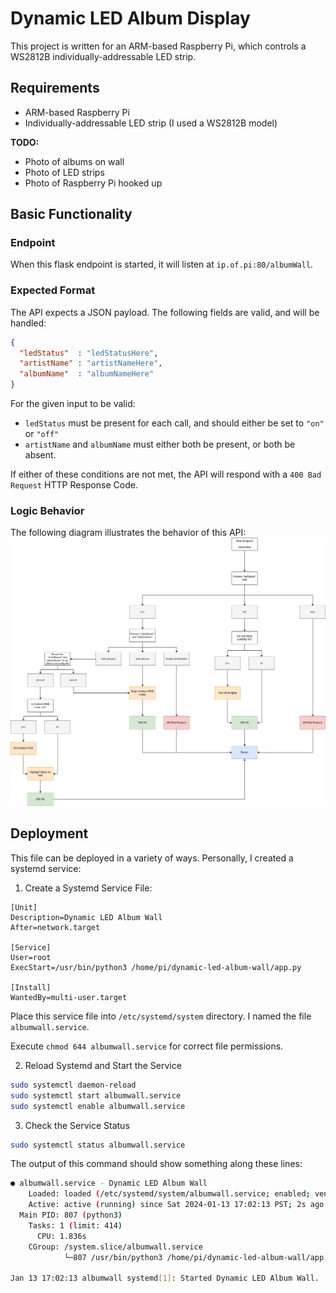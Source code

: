 # Dynamic LED Album Display

This project is written for an ARM-based Raspberry Pi, which controls a WS2812B individually-addressable LED strip.

## Requirements
- ARM-based Raspberry Pi
- Individually-addressable LED strip (I used a WS2812B model)

**TODO:**
- Photo of albums on wall
- Photo of LED strips
- Photo of Raspberry Pi hooked up


## Basic Functionality
### Endpoint
When this flask endpoint is started, it will listen at `ip.of.pi:80/albumWall`.

### Expected Format
The API expects a JSON payload. The following fields are valid, and will be handled:
```json
{
  "ledStatus"  : "ledStatusHere",
  "artistName" : "artistNameHere",
  "albumName"  : "albumNameHere"
}
```

For the given input to be valid:
- `ledStatus` must be present for each call, and should either be set to `"on"` or `"off"`
- `artistName` and `albumName` must either both be present, or both be absent.

If either of these conditions are not met, the API will respond with a `400 Bad Request` HTTP Response Code.

### Logic Behavior
The following diagram illustrates the behavior of this API:
![Logic Flowchart](./DynamicAlbumWall.png)


## Deployment
This file can be deployed in a variety of ways. Personally, I created a systemd service:

1. Create a Systemd Service File:
```service
[Unit]
Description=Dynamic LED Album Wall
After=network.target

[Service]
User=root
ExecStart=/usr/bin/python3 /home/pi/dynamic-led-album-wall/app.py

[Install]
WantedBy=multi-user.target
```

Place this service file into `/etc/systemd/system` directory. I named the file `albumwall.service`.

Execute `chmod 644 albumwall.service` for correct file permissions.

2. Reload Systemd and Start the Service
```bash
sudo systemctl daemon-reload
sudo systemctl start albumwall.service
sudo systemctl enable albumwall.service
```

3. Check the Service Status
```bash
sudo systemctl status albumwall.service
```

The output of this command should show something along these lines:
```bash
● albumwall.service - Dynamic LED Album Wall
    Loaded: loaded (/etc/systemd/system/albumwall.service; enabled; vendor preset: enabled)
    Active: active (running) since Sat 2024-01-13 17:02:13 PST; 2s ago
  Main PID: 807 (python3)
    Tasks: 1 (limit: 414)
      CPU: 1.836s
    CGroup: /system.slice/albumwall.service
            └─807 /usr/bin/python3 /home/pi/dynamic-led-album-wall/app.py

Jan 13 17:02:13 albumwall systemd[1]: Started Dynamic LED Album Wall.
```
